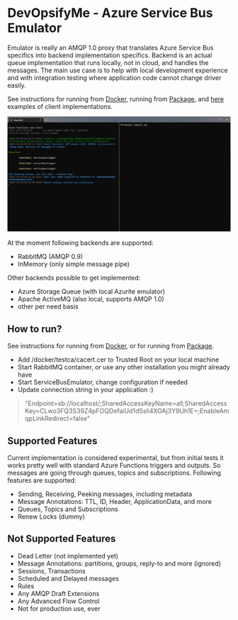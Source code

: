 # DevOpsifyMe - Azure Service Bus Emulator

Emulator is really an AMQP 1.0 proxy that translates Azure Service Bus specifics into backend implementation specifics. Backend is an actual queue implementation that runs locally, not in cloud, and handles the messages. The main use case is to help with local development experience and with integration testing where application code cannot change driver easily.

See instructions for running from [Docker](docs/install-docker.md), running from [Package](docs/install-package.md), and [here](docs/examples.md) examples of client implementations.

![](docs/example-azure-function.gif)

At the moment following backends are supported:

* RabbitMQ (AMQP 0.9)
* InMemory (only simple message pipe)

Other backends possible to get implemented:
* Azure Storage Queue (with local Azurite emulator)
* Apache ActiveMQ (also local, supports AMQP 1.0)
* other per need basis

## How to run?

See instructions for running from [Docker](docs/install-docker.md), or for running from [Package](docs/install-package.md).

* Add /docker/testca/cacert.cer to Trusted Root on your local machine
* Start RabbitMQ container, or use any other installation you might already have
* Start ServiceBusEmulator, change configuration if needed
* Update connection string in your application :)

> "Endpoint=sb://localhost/;SharedAccessKeyName=all;SharedAccessKey=CLwo3FQ3S39Z4pFOQDefaiUd1dSsli4XOAj3Y9Uh1E=;EnableAmqpLinkRedirect=false"

## Supported Features

Current implementation is considered experimental, but from initial tests it works pretty well with standard Azure Functions triggers and outputs. So messages are going through queues, topics and subscriptions. Following features are supported:

* Sending, Receiving, Peeking messages, including metadata
* Message Annotations: TTL, ID, Header, ApplicationData, and more
* Queues, Topics and Subscriptions
* Renew Locks (dummy)

## Not Supported Features

* Dead Letter (not implemented yet)
* Message Annotations: partitions, groups, reply-to and more (ignored)
* Sessions, Transactions
* Scheduled and Delayed messages
* Rules
* Any AMQP Draft Extensions
* Any Advanced Flow Control
* Not for production use, ever





